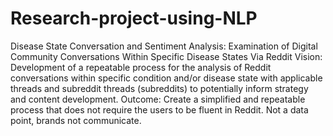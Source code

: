 # Research-project-using-NLP
Disease State Conversation and Sentiment Analysis: Examination of Digital Community Conversations Within Specific Disease States Via Reddit
Vision: Development of a repeatable process for the analysis of Reddit conversations within specific condition and/or disease state with applicable threads and subreddit threads (subreddits) to potentially inform strategy and content development. 
Outcome: Create a simplified and repeatable process that does not require the users to be fluent in Reddit. Not a data point, brands not communicate. 
